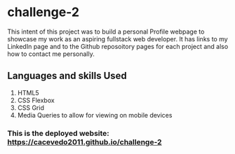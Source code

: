 # challenge-2

This intent of this project was to build a personal Profile webpage to showcase my work as an aspiring fullstack web developer. It has links to my LinkedIn page and to the Github reposoitory pages for each project and also how to contact me personally. 

## Languages and skills Used
1. HTML5
2. CSS Flexbox
3. CSS Grid 
4. Media Queries to allow for viewing on mobile devices

### This is the deployed website: https://cacevedo2011.github.io/challenge-2
